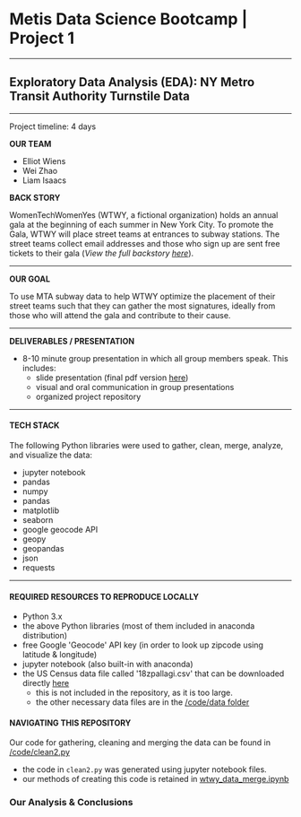 # Metis Data Science Bootcamp | Project 1
---

## Exploratory Data Analysis (EDA): NY Metro Transit Authority Turnstile Data

---
Project timeline: 4 days

**OUR TEAM**
- Elliot Wiens
- Wei Zhao
- Liam Isaacs

**BACK STORY**

WomenTechWomenYes (WTWY, a fictional organization) holds an annual gala at the beginning of each summer in New York City. To promote the Gala, WTWY will place street teams at entrances to subway stations. The street teams collect email addresses and those who sign up are sent free tickets to their gala (*View the full backstory [here](https://github.com/edubu2/metis-project1/blob/main/etc/project_background.md)*).

---
**OUR GOAL**

To use MTA subway data to help WTWY optimize the placement of their street teams such that they can gather the most signatures, ideally from those who will attend the gala and contribute to their cause.

---

**DELIVERABLES / PRESENTATION**

 * 8-10 minute group presentation in which all group members speak. This includes: 
   * slide presentation (final pdf version [here](https://github.com/edubu2/metis-project1/blob/main/etc/presentation_project1.pdf))
   * visual and oral communication in group presentations
   * organized project repository

---
#### **TECH STACK**

The following Python libraries were used to gather, clean, merge, analyze, and visualize the data:
- jupyter notebook
- pandas
- numpy
- pandas
- matplotlib
- seaborn
- google geocode API
- geopy
- geopandas
- json
- requests

---
#### **REQUIRED RESOURCES TO REPRODUCE LOCALLY**

- Python 3.x
- the above Python libraries (most of them included in anaconda distribution)
- free Google 'Geocode' API key (in order to look up zipcode using latitude & longitude)
- jupyter notebook (also built-in with anaconda)
- the US Census data file called '18zpallagi.csv' that can be downloaded directly [here](https://www.irs.gov/downloads/irs-soi?C=M%3BO%3DD&sort=desc&order=Ng%C3%A0y&page=3) 
  - this is not included in the repository, as it is too large.
  - the other necessary data files are in the [/code/data folder](https://github.com/edubu2/metis-project1/tree/main/code/data) 

#### **NAVIGATING THIS REPOSITORY**

Our code for gathering, cleaning and merging the data can be found in [/code/clean2.py](https://github.com/edubu2/metis-project1/blob/main/code/clean2.py)
  - the code in ``clean2.py`` was generated using jupyter notebook files.
  - our methods of creating this code is retained in [wtwy_data_merge.ipynb](https://github.com/edubu2/metis-project1/blob/main/code/wtwy_data_merge.ipynb)

### Our Analysis & Conclusions
